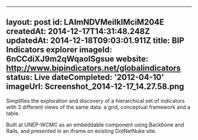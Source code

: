 
---
layout: post
id: LAImNDVMeiIkIMciM204E
createdAt: 2014-12-17T14:31:48.248Z
updatedAt: 2014-12-18T09:03:01.911Z
title: BIP Indicators explorer
imageId: 6nCCdiXJ9m2qWqaoISgsue
website: http://www.bipindicators.net/globalindicators
status: Live
dateCompleted: '2012-04-10'
imageUrl: Screenshot_2014-12-17_14.27.58.png
---
Simplifies the exploration and discovery of a hierarchical set of indicators with 3 different views of the same data: a grid, conceptual framework and a table.

Built at UNEP-WCMC as an embeddable component using Backbone and Rails, and presented in an iframe on existing DotNetNuke site.